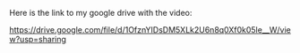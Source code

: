 Here is the link to my google drive with the video:

https://drive.google.com/file/d/1OfznYIDsDM5XLk2U6n8q0Xf0k05le__W/view?usp=sharing
